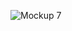 ![Mockup 7](https://github.com/Eye-Mans/NewsApp-inSight-/assets/140592472/976622b2-8473-4ec6-9795-3911e3698366)
